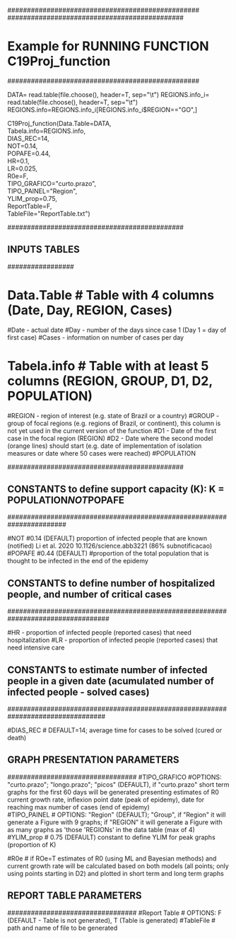 #################################################
#############################################
# Example for RUNNING FUNCTION C19Proj_function
#################################################

DATA= read.table(file.choose(), header=T, sep="\t")
REGIONS.info_i= read.table(file.choose(), header=T, sep="\t")
REGIONS.info=REGIONS.info_i[REGIONS.info_i$REGION=="GO",]


C19Proj_function(Data.Table=DATA,               
                 Tabela.info=REGIONS.info,     
                 DIAS_REC=14,                   
                 NOT=0.14,                      
                 POPAFE=0.44,                   
                 HR=0.1,                        
                 LR=0.025,                      
                 R0e=F,                         
                 TIPO_GRAFICO="curto.prazo",    
                 TIPO_PAINEL="Region",         
                 YLIM_prop=0.75,               
                 ReportTable=F,                
                 TableFile="ReportTable.txt")  

#############################################

## INPUTS TABLES
#################
# Data.Table # Table with 4 columns (Date,	Day,	REGION,	Cases)
#Date - actual date
#Day - number of the days since case 1 (Day 1 = day of first case) 
#Cases - information on number of cases per day

# Tabela.info # Table with at least 5 columns (REGION, GROUP, D1, D2, POPULATION)
#REGION - region of interest (e.g. state of Brazil or a country)
#GROUP - group of focal regions (e.g. regions of Brazil, or continent), this column is not yet used in the current version of the function
#D1 - Date of the first case in the focal region (REGION)
#D2 - Date where the second model (orange lines) should start (e.g. date of implementation of isolation measures or date where 50 cases were reached)
#POPULATION

#############################################
## CONSTANTS to define support capacity (K): K = POPULATION*NOT*POPAFE
#######################################################################

#NOT #0.14 (DEFAULT) proportion of infected people that are known (notified) Li et al. 2020 10.1126/science.abb3221 (86% subnotificacao)
#POPAFE #0.44 (DEFAULT) #proportion of the total population that is thought to be infected in the end of the epidemy  


## CONSTANTS to define number of hospitalized people, and number of critical cases
##################################################################################

#HR - proportion of infected people (reported cases) that need hospitalization
#LR - proportion of infected people (reported cases) that need intensive care

## CONSTANTS to estimate number of infected people in a given date (acumulated number of infected people - solved cases)
#################################################################################

#DIAS_REC # DEFAULT=14; average time for cases to be solved (cured or death)

## GRAPH PRESENTATION PARAMETERS
#################################
#TIPO_GRAFICO #OPTIONS: "curto.prazo"; "longo.prazo"; "picos" (DEFAULT), if "curto.prazo" short term graphs for the first 60 days will be generated presenting estimates of R0 current growth rate, inflexion point date (peak of epidemy), date for reaching max number of cases (end of epidemy)  
#TIPO_PAINEL # OPTIONS: "Region" (DEFAULT); "Group", if "Region" it will generate a Figure with 9 graphs; if "REGION" it will generate a Figure with as many graphs as 'those 'REGIONs' in the data table (max of 4) 
#YLIM_prop # 0.75 (DEFAULT) constant to define YLIM for peak graphs (proportion of K) 

#R0e  # if ROe=T estimates of R0 (using ML and Bayesian methods) and current growth rate will be calculated based on both models (all points; only using points starting in D2) and plotted in short term and long term graphs
## REPORT TABLE PARAMETERS
#################################
#Report Table # OPTIONS: F (DEFAULT - Table is not generated), T (Table is generated)
#TableFile # path and name of file to be generated
